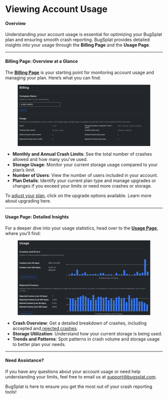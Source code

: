 # Viewing Account Usage

#### Overview

Understanding your account usage is essential for optimizing your BugSplat plan and ensuring smooth crash reporting. BugSplat provides detailed insights into your usage through the **Billing Page** and the **Usage Page**.

***

#### Billing Page: Overview at a Glance

The [**Billing Page**](https://app.bugsplat.com/v2/company/billing) is your starting point for monitoring account usage and managing your plan. Here’s what you can find:

<figure><img src="../../.gitbook/assets/billingpage-overview.png" alt=""><figcaption></figcaption></figure>

* **Monthly and Annual Crash Limits**: See the total number of crashes allowed and how many you've used.
* **Storage Usage**: Monitor your current storage usage compared to your plan’s limit.
* **Number of Users**: View the number of users included in your account.
* **Plan Details**: Identify your current plan type and manage upgrades or changes if you exceed your limits or need more crashes or storage.

To [adjust your plan](upgrading-changing-or-canceling-your-plan/upgrading-or-downgrading-your-plan.md), click on the upgrade options available. Learn more about upgrading here.

***

#### Usage Page: Detailed Insights

For a deeper dive into your usage statistics, head over to the [**Usage Page**](https://app.bugsplat.com/v2/company/usage), where you’ll find:

<figure><img src="../../.gitbook/assets/usagepage-overview.png" alt=""><figcaption></figcaption></figure>

* **Crash Overview**: Get a detailed breakdown of crashes, including accepted and[ ](../../introduction/getting-started/troubleshooting.md)[rejected crashes](../../introduction/getting-started/troubleshooting.md).
* **Storage Utilization**: Understand how your current storage is being used.
* **Trends and Patterns**: Spot patterns in crash volume and storage usage to better plan your needs.

***

#### Need Assistance?

If you have any questions about your account usage or need help understanding your limits, feel free to email us at support@bugsplat.com.

BugSplat is here to ensure you get the most out of your crash reporting tools!
